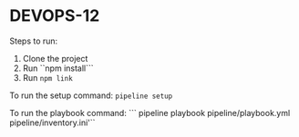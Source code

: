 # DEVOPS-12

Steps to run:

1. Clone the project
2. Run ``npm install```
3. Run ```npm link```

To run the setup command: ```pipeline setup```

To run the playbook command: ``` pipeline playbook pipeline/playbook.yml pipeline/inventory.ini'``
